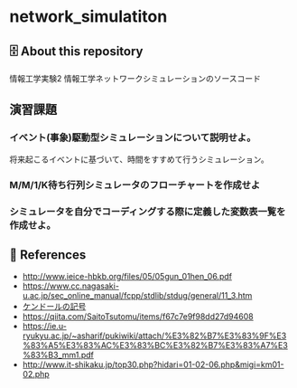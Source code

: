 # network_simulatiton
## 🗄 About this repository
情報工学実験2 情報工学ネットワークシミュレーションのソースコード

## 演習課題
### イベント(事象)駆動型シミュレーションについて説明せよ。
将来起こるイベントに基づいて、時間をすすめて行うシミュレーション。
### M/M/1/K待ち行列シミュレータのフローチャートを作成せよ

### シミュレータを自分でコーディングする際に定義した変数表一覧を作成せよ。

## 📖 References
* http://www.ieice-hbkb.org/files/05/05gun_01hen_06.pdf
* https://www.cc.nagasaki-u.ac.jp/sec_online_manual/fcpp/stdlib/stdug/general/11_3.htm
* [ケンドールの記号](https://ja.wikipedia.org/wiki/%E3%82%B1%E3%83%B3%E3%83%89%E3%83%BC%E3%83%AB%E3%81%AE%E8%A8%98%E5%8F%B7)
* https://qiita.com/SaitoTsutomu/items/f67c7e9f98dd27d94608
* https://ie.u-ryukyu.ac.jp/~asharif/pukiwiki/attach/%E3%82%B7%E3%83%9F%E3%83%A5%E3%83%AC%E3%83%BC%E3%82%B7%E3%83%A7%E3%83%B3_mm1.pdf
* http://www.it-shikaku.jp/top30.php?hidari=01-02-06.php&migi=km01-02.php